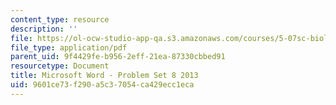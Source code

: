 ```yaml
---
content_type: resource
description: ''
file: https://ol-ocw-studio-app-qa.s3.amazonaws.com/courses/5-07sc-biological-chemistry-i-fall-2013/9601ce73f290a5c37054ca429ecc1eca_MIT5_07SCF13_Pset8.pdf
file_type: application/pdf
parent_uid: 9f4429fe-b956-2eff-21ea-87330cbbed91
resourcetype: Document
title: Microsoft Word - Problem Set 8 2013
uid: 9601ce73-f290-a5c3-7054-ca429ecc1eca
---
```

